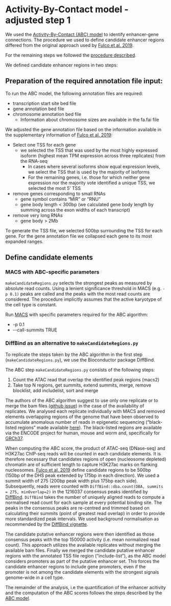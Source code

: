 # Activity-By-Contact model - adjusted step 1

We used the [Activity-By-Contact (ABC) model](https://doi.org/10.1038/s41588-019-0538-0) to identify enhancer-gene connections. The procedure we  used to define candidate enhancer regions differed from the original approach used by [Fulco et al. 2019](https://doi.org/10.1038/s41588-019-0538-0).

For the remaining steps we followed the [procedure described](https://github.com/broadinstitute/ABC-Enhancer-Gene-Prediction).

We defined candidate enhancer regions in two steps:

## Preparation of the required annotation file input:

To run the ABC model, the following annotation files are required:
* transcription start site bed file
* gene annotation bed file
* chromosome annotation bed file
   + Information about chromosome sizes are available in the fa.fai file

We adjusted the gene annotation file based on the information available in the supplementary information of [Fulco et al. 2019](https://doi.org/10.1038/s41588-019-0538-0):

* Select one TSS for each gene
    + we selected the TSS that was used by the most highly expressed isoform (highest mean TPM expression across three replicates) from the RNA-seq
        + In cases where several isoforms show equal expression levels, we select the TSS that is used by the majority of isoforms
        + For the remaining genes, i.e. those for which neither gene expression nor the majority vote identified a unique TSS, we selected the most 5’ TSS
* remove genes corresponding to small RNAs
    + gene symbol contains “MIR” or “RNU”
    + gene body length < 300bp (we calculated gene body length by summing across the exon widths of each transcript)
* remove very long RNAs
    + gene body > 2Mb

To generate the TSS file, we selected 500bp surrounding the TSS for each gene. For the gene annotation file we collapsed each gene to its most expanded ranges.

## Define candidate elements

### MACS with ABC-specific parameters

`makeCandidateRegions.py` selects the strongest peaks as measured by absolute read counts. Using a lenient significance threshold in MACS (e.g. `-p 0.1)` peaks are called and the peaks with the most read counts are considered. The procedure implicitly assumes that the active karyotype of the cell type is constant.

Run [MACS](https://github.com/macs3-project/MACS/blob/master/docs/callpeak.md) with specific parameters required for the ABC algorithm:

* -p 0.1
* --call-summits TRUE

### DiffBind as an alternative to `makeCandidateRegions.py`

To replicate the steps taken by the ABC algorithm in the first step (`makeCandidateRegions.py`), we use the Bioconductor package DiffBind.

The ABC step `makeCandidateRegions.py` consists of the following steps:

1. Count the ATAC read that overlap the identified peak regions (macs2)
2. Take top N regions, get summits, extend summits, merge, remove blocklist, add includelist, sort and merge

The authors of the ABC algorithm suggest to use only one replicate or to merge the bam files ([github issue](https://github.com/broadinstitute/ABC-Enhancer-Gene-Prediction/issues/45)) in the case of the availability of replicates. We analysed each replicate individually with MACS and removed elements overlapping regions of the genome that have been observed to accumulate anomalous number of reads in epigenetic sequencing (“black-listed regions” made available [here](https://sites.google.com/site/anshulkundaje/projects/blacklists)). The black-listed regions are available via the ENCODE project for human, mouse and worm and, specifically for [GRCh37](https://www.encodeproject.org/files/ENCFF001TDO/).

When computing the ABC score, the product of ATAC-seq (DNase-seq) and H3K27ac ChIP-seq reads will be counted in each candidate elements. It is therefore necessary that candidates regions of open (nucleosome depleted) chromatin are of sufficient length to capture H3K27ac marks on flanking nucleosomes. [Fulco et al. 2019](https://doi.org/10.1038/s41588-019-0538-0) define candidate regions to be 500bp (150bp of the DHS peak extended by 175bp in each direction). We used a summit width of 275 (200bp peak width plus 175bp each side). Subsequently, reads were counted with `DiffBind::dba.count(DBA, summits = 275, minOverlap=2)` in the 1216037 consensus peaks identified by [DiffBind](https://doi.org/10.1038/nature10730). `DiffBind` takes the number of uniquely aligned reads to compute a normalised read count for each sample at every potential binding site. The peaks in the consensus peaks are re-centred and trimmed based on calculating their summits (point of greatest read overlap) in order to provide more standardized peak intervals. We used background normalisation as recommended by the [DiffBind vignette](https://bioconductor.org/packages/release/bioc/vignettes/DiffBind/inst/doc/DiffBind.pdf).

The candidate putative enhancer regions were then identified as those consensus peaks with the top 150000 activity (i.e. mean normalized read count). This approach utilizes the available replicates without merging the available bam files. Finally we merged the candidate putative enhancer regions with the annotated TSS file region (“include-list”), as the ABC model considers promoters as part of the putative enhancer set. This forces the candidate enhancer regions to include gene promoters, even if the promoter is not among the candidate elements with the strongest signals genome-wide in a cell type.

The remainder of the analysis, i.e the quantification of the enhancer acitivity and the computation of the ABC scores follows the steps described by the [ABC model](https://github.com/broadinstitute/ABC-Enhancer-Gene-Prediction).
